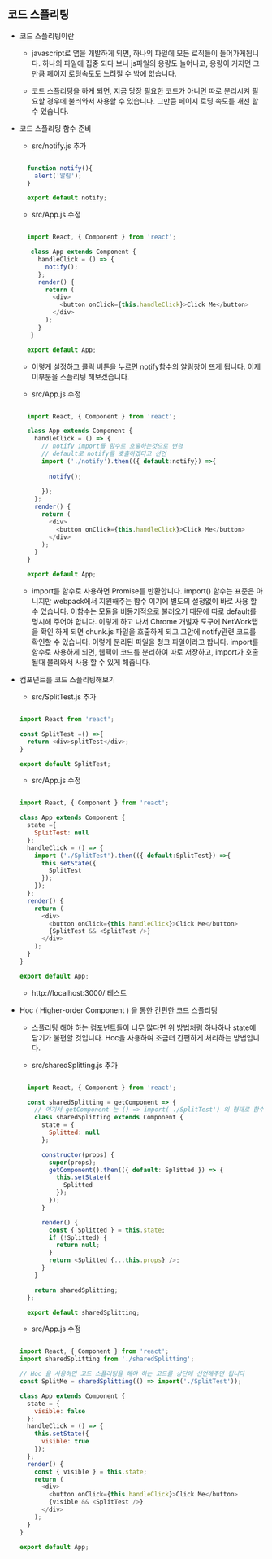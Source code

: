 ## 코드 스플리팅

- 코드 스플리팅이란

  - javascript로 앱을 개발하게 되면, 하나의 파일에 모든 로직들이 들어가게됩니다.
  하나의 파일에 집중 되다 보니 js파일의 용량도 늘어나고, 용량이 커지면 그만큼 페이지 로딩속도도 느려질 수 밖에 없습니다.

  - 코드 스플리팅을 하게 되면, 지금 당장 필요한 코드가 아니면 따로 분리시켜 필요할 경우에 불러와서 사용할 수 있습니다.
  그만큼 페이지 로딩 속도를 개선 할 수 있습니다.

- 코드 스플리팅 함수 준비

  - src/notify.js 추가

  ```javascript

    function notify(){
      alert('알림');
    }

    export default notify;

  ```

  - src/App.js 수정

  ```javascript

    import React, { Component } from 'react';

     class App extends Component {
       handleClick = () => {
         notify();
       };
       render() {
         return (
           <div>
             <button onClick={this.handleClick}>Click Me</button>
           </div>
         );
       }
     }

    export default App;

  ```  

  - 이렇게 설정하고 클릭 버튼을 누르면 notify함수의 알림창이 뜨게 됩니다.
  이제 이부분을 스플리팅 해보겠습니다.

  - src/App.js 수정

  ```javascript

    import React, { Component } from 'react';

    class App extends Component {
      handleClick = () => {
        // notify import를 함수로 호출하는것으로 변경
        // default로 notify를 호출하겠다고 선언
        import ('./notify').then(({ default:notify}) =>{ 
          
          notify();
        
        });
      };
      render() {
        return (
          <div>
            <button onClick={this.handleClick}>Click Me</button>
          </div>
        );
      }
    }

    export default App;

  ``` 

  - import를 함수로 사용하면 Promise를 반환합니다.
  import() 함수는 표준은 아니지만 webpack에서 지원해주는 함수 이기에 별도의 설정없이 바로 사용 할 수 있습니다.
  이함수는 모듈을 비동기적으로 불러오기 때문에 따로 default를 명시해 주어야 합니다.
  이렇게 하고 나서 Chrome 개발자 도구에 NetWork탭을 확인 하게 되면 chunk.js 파일을 호출하게 되고 그안에 notify관련 코드를 확인할 수 있습니다.
  이렇게 분리된 파일을 청크 파일이라고 합니다.
  import를 함수로 사용하게 되면, 웹팩이 코드를 분리하여 따로 저장하고, import가 호출될때 불러와서 사용 할 수 있게 해줍니다.


- 컴포넌트를 코드 스플리팅해보기 

  - src/SplitTest.js 추가

  ```javascript

  import React from 'react';

  const SplitTest =() =>{
    return <div>splitTest</div>;
  }

  export default SplitTest;
  ```

  - src/App.js 수정

  ```javascript

  import React, { Component } from 'react';

  class App extends Component {
    state ={
      SplitTest: null
    };
    handleClick = () => {
      import ('./SplitTest').then(({ default:SplitTest}) =>{ 
        this.setState({
          SplitTest
        });
      });
    };
    render() {
      return (
        <div>
          <button onClick={this.handleClick}>Click Me</button>
          {SplitTest && <SplitTest />}
        </div>
      );
    }
  }

  export default App;

  ```
  - http://localhost:3000/ 테스트

- Hoc ( Higher-order Component ) 을 통한 간편한 코드 스플리팅

  - 스플리팅 해야 하는 컴포넌트들이 너무 많다면 위 방법처럼 하나하나 state에 담기가 불편할 것입니다.
  Hoc을 사용하여 조금더 간편하게 처리하는 방법입니다.

  - src/sharedSplitting.js 추가

  ```javascript

    import React, { Component } from 'react';

    const sharedSplitting = getComponent => {
      // 여기서 getComponent 는 () => import('./SplitTest') 의 형태로 함수가 전달되야합니다.
      class sharedSplitting extends Component {
        state = {
          Splitted: null
        };

        constructor(props) {
          super(props);
          getComponent().then(({ default: Splitted }) => {
            this.setState({
              Splitted
            });
          });
        }

        render() {
          const { Splitted } = this.state;
          if (!Splitted) {
            return null;
          }
          return <Splitted {...this.props} />;
        }
      }

      return sharedSplitting;
    };

    export default sharedSplitting;

  ```

  - src/App.js 수정

  ```javascript

  import React, { Component } from 'react';
  import sharedSplitting from './sharedSplitting';

  // Hoc 을 사용하면 코드 스플리팅을 해야 하는 코드를 상단에 선언해주면 됩니다
  const SplitMe = sharedSplitting(() => import('./SplitTest'));

  class App extends Component {
    state = {
      visible: false
    };
    handleClick = () => {
      this.setState({
        visible: true
      });
    };
    render() {
      const { visible } = this.state;
      return (
        <div>
          <button onClick={this.handleClick}>Click Me</button>
          {visible && <SplitTest />}
        </div>
      );
    }
  }

  export default App;

  ```
